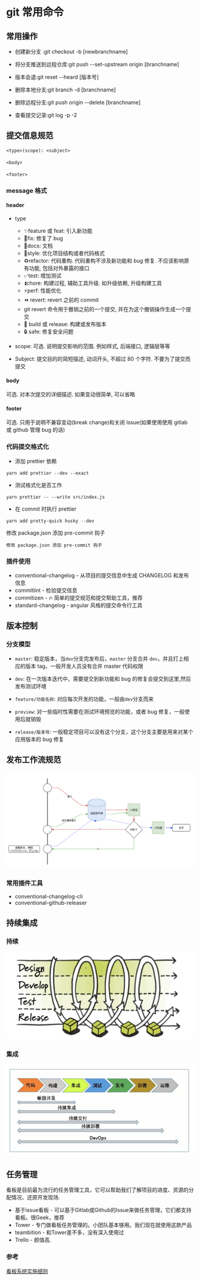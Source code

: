 # git 常用命令

## 常用操作

-   创建新分支 :git checkout -b [newbranchname]
-   将分支推送到远程仓库:git push --set-upstream origin
    [branchname]

-   版本会退:git reset --heard [版本号]
-   删除本地分支:git branch -d [branchname]
-   删除远程分支:git push origin --delete [branchname]
-   查看提交记录:git log -p -2

## 提交信息规范

```
<type>(scope): <subject>

<body>

<footer>

```

### message 格式

#### header

-   type

    -   ✨feature 或 feat: 引入新功能
    -   🐛fix: 修复了 bug
    -   📝docs: 文档
    -   🎨style: 优化项目结构或者代码格式
    -   ♻️refactor: 代码重构. 代码重构不涉及新功能和 bug 修复. 不应该影响原有功能, 包括对外暴露的接口
    -   ✅test: 增加测试
    -   ⏫chore: 构建过程, 辅助工具升级. 如升级依赖, 升级构建工具
    -   ⚡️perf: 性能优化
    -   ⏪ revert: revert 之前的 commit
    -   git revert 命令用于撤销之前的一个提交, 并在为这个撤销操作生成一个提交
    -   🎉 build 或 release: 构建或发布版本
    -   🔒 safe: 修复安全问题

-   scope: 可选. 说明提交影响的范围. 例如样式, 后端接口, 逻辑层等等

-   Subject: 提交目的的简短描述, 动词开头, 不超过 80 个字符. 不要为了提交而提交

#### body

可选. 对本次提交的详细描述. 如果变动很简单, 可以省略

#### footer

可选. 只用于说明不兼容变动(break change)和关闭 Issue(如果使用使用 gitlab 或 github 管理 bug 的话)

### 代码提交格式化

-   添加 prettier 依赖

```
yarn add prettier --dev --exact
```

-   测试格式化是否工作

```
yarn prettier -- --write src/index.js
```

-   在 commit 时执行 prettier

```
yarn add pretty-quick husky --dev
```

修改 package.json 添加 pre-commit 钩子

```
修改 package.json 添加 pre-commit 钩子
```

### 插件使用

-   conventional-changelog - 从项目的提交信息中生成 CHANGELOG 和发布信息
-   commitlint - 检验提交信息
-   commitizen - 🔥 简单的提交规范和提交帮助工具，推荐
-   standard-changelog - angular 风格的提交命令行工具

## 版本控制

### 分支模型

-   `master`:
    稳定版本，当`dev`分支完发布后，`master` 分支合并 `dev`，并且打上相应的版本 tag，一般开发人员没有合并 master 代码权限

-   `dev`:
    在一次版本迭代中，需要提交到新功能和 bug 的修复会提交到这里,然后发布测试环境

-   `feature/功能名称`:
    对应每次开发的功能，一般由`dev`分支而来

-   `preview`:
    对一些临时性需要在测试环境预览的功能，或者 bug 修复，一般使用后就销毁

-   `release/版本号`:
    一般稳定项目可以没有这个分支，这个分支主要是用来对某个应用版本的 bug 修复


## 发布工作流规范
![发布工作流规范.png](/notes/工作流程/static/发布工作流.png)

### 常用插件工具
- conventional-changelog-cli
- conventional-github-releaser

## 持续集成
### 持续
![发布工作流规范.png](/notes/工作流程/static/持续.png)
### 集成
![发布工作流规范.png](/notes/工作流程/static/集成.png)

## 任务管理

看板是目前最为流行的任务管理工具，它可以帮助我们了解项目的进度、资源的分配情况、还原开发现场.

- 基于issue看板 - 可以基于Gitlab或Github的Issue来做任务管理，它们都支持看板。很Geek，推荐
- Tower - 专门做看板任务管理的。小团队基本够用。我们现在就使用这款产品
- teambition - 和Tower差不多，没有深入使用过
- Trello - 颜值高.

### 参考
[看板系统实施细则](https://github.com/gu091120/kanban_enforcement)

